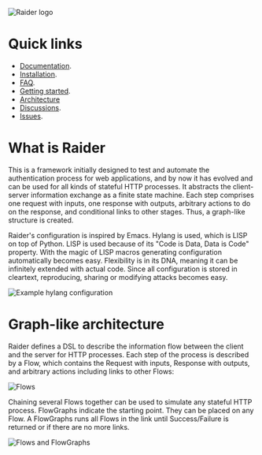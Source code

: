 ![Raider logo](./ext/logo.png)

# Quick links

- [Documentation](https://docs.raiderauth.com/en/latest/).
- [Installation](https://docs.raiderauth.com/en/latest/overview/install.html).
- [FAQ](https://docs.raiderauth.com/en/latest/overview/faq.html).
- [Getting started](https://docs.raiderauth.com/en/latest/tutorials/getting_started.html).
- [Architecture](https://docs.raiderauth.com/en/latest/case_studies/architecture.html)
- [Discussions](https://github.com/OWASP/raider/discussions).
- [Issues](https://github.com/OWASP/raider/issues).

# What is Raider

This is a framework initially designed to test and automate the
authentication process for web applications, and by now it has evolved
and can be used for all kinds of stateful HTTP processes. It abstracts
the client-server information exchange as a finite state machine. Each
step comprises one request with inputs, one response with outputs,
arbitrary actions to do on the response, and conditional links to
other stages. Thus, a graph-like structure is created.

Raider's configuration is inspired by Emacs. Hylang is used, which is
LISP on top of Python. LISP is used because of its "Code is Data, Data
is Code" property. With the magic of LISP macros generating
configuration automatically becomes easy. Flexibility is in its DNA,
meaning it can be infinitely extended with actual code. Since all
configuration is stored in cleartext, reproducing, sharing or
modifying attacks becomes easy.

![Example hylang configuration](./ext/config.png)


# Graph-like architecture

Raider defines a DSL to describe the information flow between the
client and the server for HTTP processes. Each step of the process is
described by a Flow, which contains the Request with inputs, Response
with outputs, and arbitrary actions including links to other Flows:

![Flows](./ext/raider_flows.png)

Chaining several Flows together can be used to simulate any stateful
HTTP process. FlowGraphs indicate the starting point. They can be
placed on any Flow. A FlowGraphs runs all Flows in the link until
Success/Failure is returned or if there are no more links.

![Flows and FlowGraphs](./ext/graph.png)
